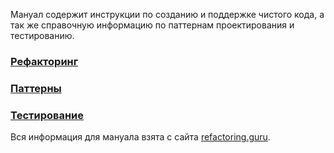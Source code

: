 Мануал содержит инструкции по созданию и поддержке чистого кода, а так же справочную информацию по паттернам проектирования и тестированию.

### [Рефакторинг](Рефакторинг/Рефакторинг.md)
### [Паттерны](Паттерны/Паттерны.md)

### [Тестирование](Тестирование/Тестирование.md)

Вся информация для мануала взята с сайта [refactoring.guru](https://refactoring.guru/ru).
